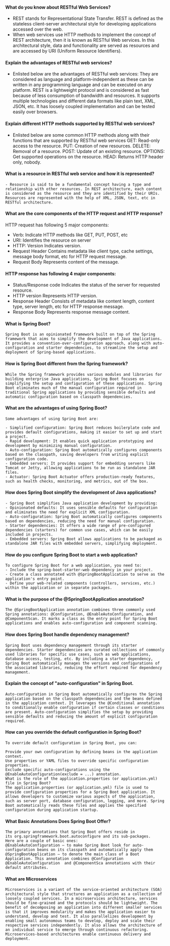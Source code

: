 #### What do you know about RESTful Web Services?
  - REST stands for Representational State Transfer. REST is defined as the stateless client-server architectural style for developing applications accessed over the web.
  - When web services use HTTP methods to implement the concept of REST architecture, then it is known as RESTful Web services. In this architectural style, data and functionality are served as resources and are accessed by URI (Uniform Resource Identifiers).

#### Explain the advantages of RESTful web services?
  - Enlisted below are the advantages of RESTful web services:
    They are considered as language and platform-independent as these can be written in any programming language and can be executed on any platform. REST is a lightweight protocol and is considered as fast because of less consumption of bandwidth and resources.  It supports multiple technologies and different data formats like plain text, XML, JSON, etc. It has loosely coupled implementation and can be tested easily over browsers.

#### Explain different HTTP methods supported by RESTful web services?

  - Enlisted below are some common HTTP methods along with their functions that are supported by RESTful web services
    GET: Read-only access to the resource.
    PUT: Creation of new resources.
    DELETE: Removal of a resource.
    POST: Update of an existing resource.
    OPTIONS: Get supported operations on the resource.
    HEAD: Returns HTTP header only, nobody.

#### What is a resource in RESTful web service and how it is represented?

    - Resource is said to be a fundamental concept having a type and relationship with other resources. In REST architecture, each content is considered as the resource and they are identified by their URIs. Resources are represented with the help of XML, JSON, text, etc in RESTful architecture.

#### What are the core components of the HTTP request and HTTP response?

  HTTP request has following 5 major components:

  - Verb:	Indicate HTTP methods like GET, PUT, POST, etc
  - URI:	Identifies the resource on server
  - HTTP: Version	Indicates version.
  - Request Header	Contains metadata like client type, cache settings, message body format, etc for HTTP request message.
  - Request Body	Represents content of the message.

#### HTTP response has following 4 major components:

  - Status/Response code	Indicates the status of the server for requested resource.
  - HTTP version	Represents HTTP version.
  - Response Header	Consists of metadata like content length, content type, server length, etc for HTTP response message.
  - Response Body	Represents response message content.

#### What is Spring Boot?
    Spring Boot is an opinionated framework built on top of the Spring framework that aims to simplify the development of Java applications. It provides a convention-over-configuration approach, along with auto-configuration and starter dependencies, to streamline the setup and deployment of Spring-based applications.

#### How is Spring Boot different from the Spring framework?
    While the Spring framework provides various modules and libraries for building enterprise Java applications, Spring Boot focuses on simplifying the setup and configuration of these applications. Spring Boot eliminates much of the manual configuration required in traditional Spring applications by providing sensible defaults and automatic configuration based on classpath dependencies.

#### What are the advantages of using Spring Boot?
    Some advantages of using Spring Boot are:

    - Simplified configuration: Spring Boot reduces boilerplate code and provides default configurations, making it easier to set up and start a project.
    - Rapid development: It enables quick application prototyping and development by minimizing manual configuration.
    - Auto-configuration: Spring Boot automatically configures components based on the classpath, saving developers from writing explicit configuration code.
    - Embedded servers: It provides support for embedding servers like Tomcat or Jetty, allowing applications to be run as standalone JAR files.
    - Actuator: Spring Boot Actuator offers production-ready features, such as health checks, monitoring, and metrics, out of the box.

#### How does Spring Boot simplify the development of Java applications?
    - Spring Boot simplifies Java application development by providing:
    - Opinionated defaults: It uses sensible defaults for configuration and eliminates the need for explicit XML configuration.
    - Auto-configuration: Spring Boot automatically configures components based on dependencies, reducing the need for manual configuration.
    - Starter dependencies: It offers a wide range of pre-configured dependencies (starters) for common use cases, which can be easily included in projects.
    - Embedded servers: Spring Boot allows applications to be packaged as standalone JAR files with embedded servers, simplifying deployment.
#### How do you configure Spring Boot to start a web application?
    To configure Spring Boot for a web application, you need to:
    - Include the spring-boot-starter-web dependency in your project.
    - Create a class annotated with @SpringBootApplication to serve as the application's entry point.
    - Define your web-related components (controllers, services, etc.) within the application or in separate packages.

#### What is the purpose of the @SpringBootApplication annotation?
    The @SpringBootApplication annotation combines three commonly used Spring annotations: @Configuration, @EnableAutoConfiguration, and @ComponentScan. It marks a class as the entry point for Spring Boot applications and enables auto-configuration and component scanning.

#### How does Spring Boot handle dependency management?
    Spring Boot uses dependency management through its starter dependencies. Starter dependencies are curated collections of commonly used libraries for specific use cases, such as web applications, database access, testing, etc. By including a starter dependency, Spring Boot automatically manages the versions and configurations of the associated libraries, reducing the effort required for dependency management.

#### Explain the concept of "auto-configuration" in Spring Boot.
    Auto-configuration in Spring Boot automatically configures the Spring application based on the classpath dependencies and the beans defined in the application context. It leverages the @Conditional annotation to conditionally enable configuration if certain classes or conditions are present. Auto-configuration simplifies the setup by providing sensible defaults and reducing the amount of explicit configuration required.

#### How can you override the default configuration in Spring Boot?
    To override default configuration in Spring Boot, you can:

    Provide your own configuration by defining beans in the application context.
    Use properties or YAML files to override specific configuration properties.
    Exclude specific auto-configurations using the @EnableAutoConfiguration(exclude = ...) annotation.
    What is the role of the application.properties (or application.yml) file in Spring Boot?
    The application.properties (or application.yml) file is used to provide configuration properties for a Spring Boot application. It allows developers to customize various aspects of the application, such as server port, database configuration, logging, and more. Spring Boot automatically reads these files and applies the specified configuration during application startup.

#### What Basic Annotations Does Spring Boot Offer?
    The primary annotations that Spring Boot offers reside in its org.springframework.boot.autoconfigure and its sub-packages.
    Here are a couple of basic ones:
    @EnableAutoConfiguration – to make Spring Boot look for auto-configuration beans on its classpath and automatically apply them
    @SpringBootApplication – to denote the main class of a Boot Application. This annotation combines @Configuration @EnableAutoConfiguration  and @ComponentSca annotations with their default attributes.

#### What are Microservices
    Microservices is a variant of the service-oriented architecture (SOA) architectural style that structures an application as a collection of loosely coupled services. In a microservices architecture, services should be fine-grained and the protocols should be lightweight. The benefit of decomposing an application into different smaller services is that it improves modularity and makes the application easier to understand, develop and test. It also parallelizes development by enabling small autonomous teams to develop, deploy and scale their respective services independently. It also allows the architecture of an individual service to emerge through continuous refactoring. Microservices-based architectures enable continuous delivery and deployment.

